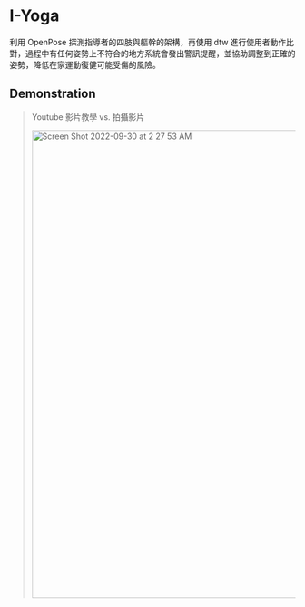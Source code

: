 I-Yoga
===

利用 OpenPose 探測指導者的四肢與軀幹的架構，再使用 dtw 進行使用者動作比對，過程中有任何姿勢上不符合的地方系統會發出警訊提醒，並協助調整到正確的姿勢，降低在家運動復健可能受傷的風險。

Demonstration
---

> Youtube 影片教學 vs. 拍攝影片
>
> <img width="825" alt="Screen Shot 2022-09-30 at 2 27 53 AM" src="https://user-images.githubusercontent.com/69901137/193113511-76a47cea-dcec-474f-ad8a-f28c41b54126.png">

